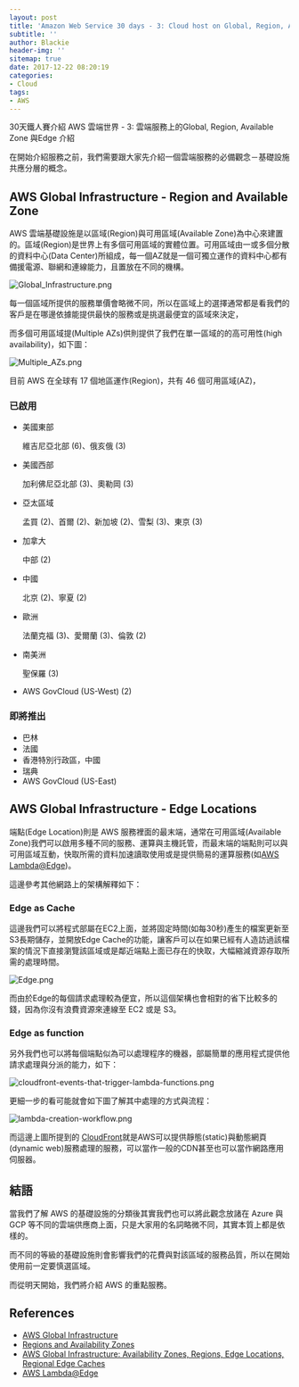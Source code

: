 ```yaml
---
layout: post
title: 'Amazon Web Service 30 days - 3: Cloud host on Global, Region, Available Zone and Edge'
subtitle: ''
author: Blackie
header-img: ''
sitemap: true
date: 2017-12-22 08:20:19
categories:
- Cloud
tags:
- AWS
---
```


30天鐵人賽介紹 AWS 雲端世界 - 3: 雲端服務上的Global, Region, Available Zone 與Edge 介紹

<!-- More -->

在開始介紹服務之前，我們需要跟大家先介紹一個雲端服務的必備觀念－基礎設施共應分層的概念。

## AWS Global Infrastructure - Region and Available Zone ##

AWS 雲端基礎設施是以區域(Region)與可用區域(Available Zone)為中心來建置的。區域(Region)是世界上有多個可用區域的實體位置。可用區域由一或多個分散的資料中心(Data Center)所組成，每一個AZ就是一個可獨立運作的資料中心都有備援電源、聯網和連線能力，且置放在不同的機構。

![Global_Infrastructure.png](Global_Infrastructure.png)

每一個區域所提供的服務單價會略微不同，所以在區域上的選擇通常都是看我們的客戶是在哪邊依據能提供最快的服務或是挑選最便宜的區域來決定，

而多個可用區域提(Multiple AZs)供則提供了我們在單一區域的的高可用性(high availability)，如下圖：

![Multiple_AZs.png](Multiple_AZs.png)

目前 AWS 在全球有 17 個地區運作(Region)，共有 46 個可用區域(AZ)，

### 已啟用 ###

- 美國東部
    
    維吉尼亞北部 (6)、俄亥俄 (3)

- 美國西部

    加利佛尼亞北部 (3)、奧勒岡 (3)

- 亞太區域

    孟買 (2)、首爾 (2)、新加坡 (2)、雪梨 (3)、東京 (3)

- 加拿大
    
    中部 (2)

- 中國
    
    北京 (2)、寧夏 (2)

- 歐洲
    
    法蘭克福 (3)、愛爾蘭 (3)、倫敦 (2)

- 南美洲

    聖保羅 (3)

- AWS GovCloud (US-West) (2)

### 即將推出 ###

- 巴林
- 法國
- 香港特別行政區，中國
- 瑞典
- AWS GovCloud (US-East)

## AWS Global Infrastructure - Edge Locations ##

端點(Edge Location)則是 AWS 服務裡面的最末端，通常在可用區域(Available Zone)我們可以啟用多種不同的服務、運算與主機託管，而最末端的端點則可以與可用區域互動，快取所需的資料加速讀取使用或是提供簡易的運算服務(如[AWS Lambda@Edge](http://docs.aws.amazon.com/lambda/latest/dg/lambda-edge.html))。

這邊參考其他網路上的架構解釋如下：

### Edge as Cache ###

這邊我們可以將程式部屬在EC2上面，並將固定時間(如每30秒)產生的檔案更新至S3長期儲存，並開放Edge Cache的功能，讓客戶可以在如果已經有人造訪過該檔案的情況下直接瀏覽該區域或是鄰近端點上面已存在的快取，大幅縮減資源存取所需的處理時間。

![Edge.png](Edge.png)

而由於Edge的每個請求處理較為便宜，所以這個架構也會相對的省下比較多的錢，因為你沒有浪費資源來連線至 EC2 或是 S3。

### Edge as function ###

另外我們也可以將每個端點似為可以處理程序的機器，部屬簡單的應用程式提供他請求處理與分派的能力，如下：

![cloudfront-events-that-trigger-lambda-functions.png](cloudfront-events-that-trigger-lambda-functions.png)

更細一步的看可能就會如下圖了解其中處理的方式與流程：

![lambda-creation-workflow.png](lambda-creation-workflow.png)

而這邊上圖所提到的 [CloudFront](https://aws.amazon.com/documentation/cloudfront/?icmpid=docs_menu_internal)就是AWS可以提供靜態(static)與動態網頁(dynamic web)服務處理的服務，可以當作一般的CDN甚至也可以當作網路應用伺服器。

## 結語 ##

當我們了解 AWS 的基礎設施的分類後其實我們也可以將此觀念放諸在 Azure 與 GCP 等不同的雲端供應商上面，只是大家用的名詞略微不同，其實本質上都是依樣的。

而不同的等級的基礎設施則會影響我們的花費與對該區域的服務品質，所以在開始使用前一定要慎選區域。

而從明天開始，我們將介紹 AWS 的重點服務。

## References ##

- [AWS Global Infrastructure](https://aws.amazon.com/tw/about-aws/global-infrastructure/)
- [Regions and Availability Zones](http://docs.aws.amazon.com/AWSEC2/latest/UserGuide/using-regions-availability-zones.html)
- [AWS Global Infrastructure: Availability Zones, Regions, Edge Locations, Regional Edge Caches](https://cloudacademy.com/blog/aws-global-infrastructure/)
- [AWS Lambda@Edge](http://docs.aws.amazon.com/lambda/latest/dg/lambda-edge.html)
